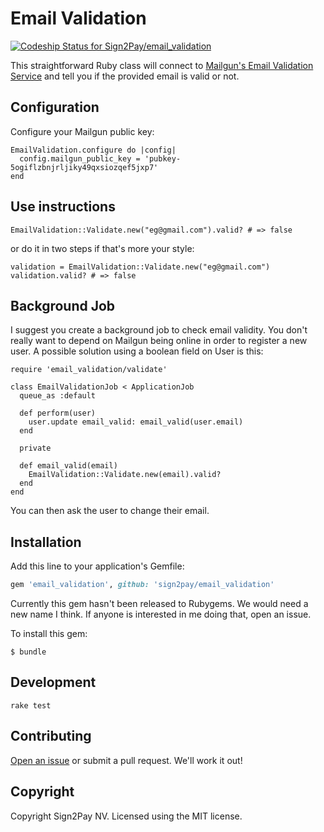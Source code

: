 # Email Validation

[ ![Codeship Status for Sign2Pay/email_validation](https://codeship.com/projects/cff99ba0-fbcf-0132-4de4-1658e61aa1b1/status?branch=master)](https://codeship.com/projects/87271)

This straightforward Ruby class will connect to [Mailgun's Email Validation Service](https://documentation.mailgun.com/api-email-validation.html#email-validation) and tell you if the provided email is valid or not.

## Configuration

Configure your Mailgun public key:

```
EmailValidation.configure do |config|
  config.mailgun_public_key = 'pubkey-5ogiflzbnjrljiky49qxsiozqef5jxp7'
end
```

## Use instructions

```
EmailValidation::Validate.new("eg@gmail.com").valid? # => false
```

or do it in two steps if that's more your style:

```
validation = EmailValidation::Validate.new("eg@gmail.com")
validation.valid? # => false
```

## Background Job

I suggest you create a background job to check email validity. You don't really want to depend on Mailgun being online in order to register a new user. A possible solution using a boolean field on User is this:

```
require 'email_validation/validate'

class EmailValidationJob < ApplicationJob
  queue_as :default

  def perform(user)
    user.update email_valid: email_valid(user.email)
  end

  private

  def email_valid(email)
    EmailValidation::Validate.new(email).valid?
  end
end
```

You can then ask the user to change their email.

## Installation

Add this line to your application's Gemfile:

```ruby
gem 'email_validation', github: 'sign2pay/email_validation'
```
Currently this gem hasn't been released to Rubygems. We would need a new name I think. If anyone is interested in me doing that, open an issue.

To install this gem:

    $ bundle

## Development

```
rake test
```

## Contributing

[Open an issue](https://github.com/Sign2Pay/email_validation/issues) or submit a pull request. We'll work it out!

## Copyright

Copyright Sign2Pay NV. Licensed using the MIT license.
